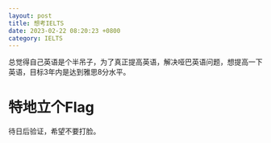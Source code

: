 ```yaml
---
layout: post
title: 想考IELTS
date: 2023-02-22 08:20:23 +0800
category: IELTS
---
```



总觉得自己英语是个半吊子，为了真正提高英语，解决哑巴英语问题，想提高一下英语，目标3年内是达到雅思8分水平。

# 特地立个Flag #

待日后验证，希望不要打脸。